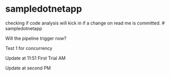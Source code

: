 # sampledotnetapp
checking if code analysis will kick in if a change on read me is committed. # sampledotnetapp

Will the pipeline trigger now?

Test 1 for concurrency

Update at 11:51 First Trial AM

Update at second PM


